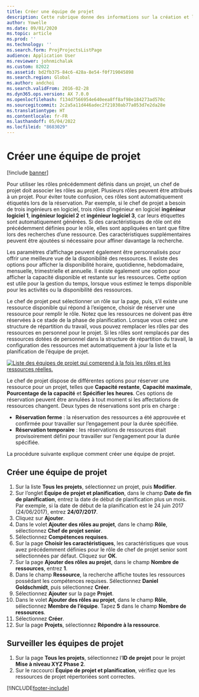 ```yaml
---
title: Créer une équipe de projet
description: Cette rubrique donne des informations sur la création et la gestion d’équipes de projet.
author: Yowelle
ms.date: 09/01/2020
ms.topic: article
ms.prod: ''
ms.technology: ''
ms.search.form: ProjProjectsListPage
audience: Application User
ms.reviewer: johnmichalak
ms.custom: 82022
ms.assetid: bd2fb375-84c6-428a-8e54-f0f719045898
ms.search.region: Global
ms.author: andchoi
ms.search.validFrom: 2016-02-28
ms.dyn365.ops.version: AX 7.0.0
ms.openlocfilehash: f134d7566954e640eea8ff8af98e184273ad570c
ms.sourcegitcommit: 2c2a5a11d446adec2f21030ab77a053d7e2da28e
ms.translationtype: HT
ms.contentlocale: fr-FR
ms.lasthandoff: 05/04/2022
ms.locfileid: "8683029"
---
```

# <a name="create-a-project-team"></a>Créer une équipe de projet

[!include [banner](../includes/banner.md)]

Pour utiliser les rôles précédemment définis dans un projet, un chef de projet doit associer les rôles au projet. Plusieurs rôles peuvent être attribués à un projet. Pour éviter toute confusion, ces rôles sont automatiquement étiquetés lors de la réservation. Par exemple, si le chef de projet a besoin de trois ingénieurs en logiciel, trois rôles d’ingénieur en logiciel **ingénieur logiciel 1**, **ingénieur logiciel 2** et **ingénieur logiciel 3**, car leurs étiquettes sont automatiquement générées. Si des caractéristiques de rôle ont été précédemment définies pour le rôle, elles sont appliquées en tant que filtre lors des recherches d’une ressource. Des caractéristiques supplémentaires peuvent être ajoutées si nécessaire pour affiner davantage la recherche.

Les paramètres d’affichage peuvent également être personnalisés pour offrir une meilleure vue de la disponibilité des ressources. Il existe des options pour afficher la disponibilité horaire, quotidienne, hebdomadaire, mensuelle, trimestrielle et annuelle. Il existe également une option pour afficher la capacité disponible et restante sur les ressources. Cette option est utile pour la gestion du temps, lorsque vous estimez le temps disponible pour les activités ou la disponibilité des ressources.

Le chef de projet peut sélectionner un rôle sur la page, puis, s’il existe une ressource disponible qui répond à l’exigence, choisir de réserver une ressource pour remplir le rôle. Notez que les ressources ne doivent pas être réservées à ce stade de la phase de planification. Lorsque vous créez une structure de répartition du travail, vous pouvez remplacer les rôles par des ressources en personnel pour le projet. Si les rôles sont remplacés par des ressources dotées de personnel dans la structure de répartition du travail, la configuration des ressources met automatiquement à jour la liste et la planification de l’équipe de projet.

[![Liste des équipes de projet qui comprend à la fois les rôles et les ressources réelles.](./media/projectresourcing03-1024x368.jpg)](./media/projectresourcing03.jpg) 

Le chef de projet dispose de différentes options pour réserver une ressource pour un projet, telles que **Capacité restante**, **Capacité maximale**, **Pourcentage de la capacité** et **Spécifier les heures**. Ces options de réservation peuvent être annulées à tout moment si les affectations de ressources changent. Deux types de réservations sont pris en charge :

- **Réservation ferme** : la réservation des ressources a été approuvée et confirmée pour travailler sur l’engagement pour la durée spécifiée.
- **Réservation temporaire** : les réservations de ressources était provisoirement défini pour travailler sur l’engagement pour la durée spécifiée.

La procédure suivante explique comment créer une équipe de projet.

## <a name="create-a-project-team"></a>Créer une équipe de projet

1. Sur la liste **Tous les projets**, sélectionnez un projet, puis **Modifier**.
2. Sur l’onglet **Équipe de projet et planification**, dans le champ **Date de fin de planification**, entrez la date de début de planification plus un mois. Par exemple, si la date de début de la planification est le 24 juin 2017 (24/06/2017), entrez **24/07/2017**.
3. Cliquez sur **Ajouter**.
4. Dans le volet **Ajouter des rôles au projet**, dans le champ **Rôle**, sélectionnez **Chef de projet senior**.
5. Sélectionnez **Compétences requises**.
6. Sur la page **Choisir les caractéristiques**, les caractéristiques que vous avez précédemment définies pour le rôle de chef de projet senior sont sélectionnées par défaut. Cliquez sur **OK**.
7. Sur la page **Ajouter des rôles au projet**, dans le champ **Nombre de ressources**, entrez **1**.
8. Dans le champ **Ressource**, la recherche affiche toutes les ressources possédant les compétences requises. Sélectionnez **Daniel Goldschmidt**, puis sélectionnez **Créer**.
9. Sélectionnez **Ajouter** sur la page **Projet**.
10. Dans le volet **Ajouter des rôles au projet**, dans le champ **Rôle**, sélectionnez **Membre de l’équipe**. Tapez **5** dans le champ **Nombre de ressources**.
11. Sélectionnez **Créer**.
12. Sur la page **Projets**, sélectionnez **Répondre à la ressource**.

## <a name="monitor-project-teams"></a>Surveiller les équipes de projet
1. Sur la page **Tous les projets**, sélectionnez l’**ID de projet** pour le projet **Mise à niveau XYZ Phase 2**.
2. Sur le raccourci **Équipe de projet et planification**, vérifiez que les ressources de projet répertoriées sont correctes.


[!INCLUDE[footer-include](../includes/footer-banner.md)]